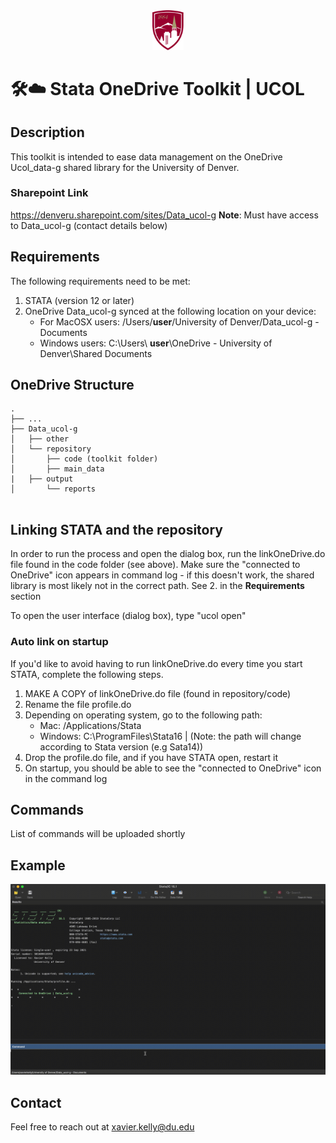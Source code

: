 
<center><img src="university-of-denver-shield.svg" width="50"/></center>

# 🛠☁️ Stata OneDrive Toolkit | UCOL

## Description

This toolkit is intended to ease data management on the OneDrive Ucol_data-g shared library for the University of Denver.

### Sharepoint Link
https://denveru.sharepoint.com/sites/Data_ucol-g
**Note**: Must have access to Data_ucol-g (contact details below)

## Requirements

The following requirements need to be met:	<br />
1. STATA (version 12 or later)	<br />
2. OneDrive Data_ucol-g synced at the following location on your device:
   - For MacOSX users: /Users/**user**/University of Denver/Data_ucol-g - Documents
   - Windows users: C:\Users\ **user**\OneDrive - University of Denver\Shared Documents	

## OneDrive Structure

```
.
├── ...					
├── Data_ucol-g					
│   ├── other            			
│   └── repository				           
│   	├── code (toolkit folder) 	       
│   	├── main_data				
|	├── output				
│   	└── reports				
	
```

## Linking STATA and the repository

In order to run the process and open the dialog box, run the linkOneDrive.do file found 
in the code folder (see above). Make sure the "connected to OneDrive" icon appears in
command log - if this doesn't work, the shared library is most likely not in the correct
path. See 2. in the **Requirements** section

To open the user interface (dialog box), type "ucol open"

### Auto link on startup

If you'd like to avoid having to run linkOneDrive.do every time you start STATA, complete
the following steps.
1. MAKE A COPY of linkOneDrive.do file (found in repository/code)
2. Rename the file profile.do
3. Depending on operating system, go to the following path:
   - Mac: /Applications/Stata <br />
   - Windows: C:\ProgramFiles\Stata16 | (Note: the path will change according to Stata version (e.g Sata14))
4. Drop the profile.do file, and if you have STATA open, restart it
5. On startup, you should be able to see the "connected to OneDrive" icon in the command log

## Commands
List of commands will be uploaded shortly

## Example
![gif1](readme_gif1.gif)

## Contact
Feel free to reach out at xavier.kelly@du.edu
